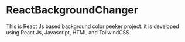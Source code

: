 # ReactBackgroundChanger
This is React Js based background color peeker project. it is developed using React Js, Javascript, HTML and TailwindCSS.
